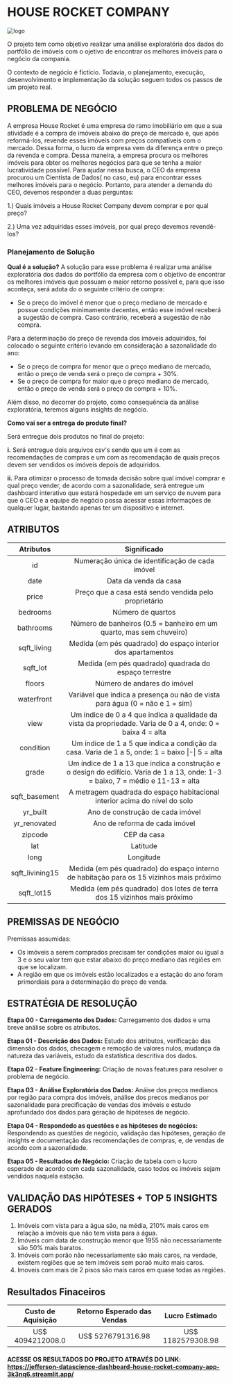 # HOUSE ROCKET COMPANY

<img src="https://github.com/jefferson-datascience/project_insight_house_rocket/blob/main/images/house_rocket.jpg" alt="logo" style="zoom: 90%;" />

O projeto tem como objetivo realizar uma análise exploratória dos dados do portfólio de imóveis com o ojetivo de encontrar os melhores imóveis para o negócio da compania.

O contexto de negócio é fictício. Todavia, o planejamento, execução, desenvolvimento e implementação da solução seguem todos os passos de um projeto real.

## PROBLEMA DE NEGÓCIO

A empresa House Rocket é uma empresa do ramo imobiliário em que a sua atividade é a compra de imóveis abaixo do preço de mercado e, que após reformá-los, revende esses imóveis com preços compatíveis com o mercado. Dessa forma, o lucro da empresa vem da diferença entre o preço da revenda e compra. Dessa maneira, a empresa procura os melhores imóveis para obter os melhores negócios para que se tenha a maior lucratividade possível. Para ajudar nessa busca, o CEO da empresa procurou um Cientista de Dados( no caso, eu) para encontrar esses melhores imóveis para o negócio. Portanto, para atender a demanda do CEO, devemos responder a duas perguntas:

1.) Quais imóveis a House Rocket Company devem comprar e por qual preço?

2.) Uma vez adquiridas esses imóveis, por qual preço devemos revendê-los?

### Planejamento de Solução

**Qual é a solução?** A solução para esse problema é realizar uma análise exploratória dos dados do portfólio da empresa com o objetivo de encontrar os melhores imóveis que possuam o maior retorno possível e, para que isso aconteça, será adota do o seguinte critério de compra:

- Se o preço do imóvel é menor que o preço mediano de mercado e possue condições minimamente decentes, então esse imóvel receberá a sugestão de compra. Caso contrário, receberá a sugestão de não compra.

Para a determinação do preço de revenda dos imóveis adquiridos, foi colocado o seguinte critério levando em consideração a sazonalidade do ano: 
- Se o preço de compra for menor que o preço mediano de mercado, então o preço de venda será o preço de compra + 30%. 
- Se o preço de compra for maior que o preço mediano de mercado, então o preço de venda será o preço de compra + 10%.

Além disso, no decorrer do projeto, como consequência da análise exploratória, teremos alguns insights de negócio.

**Como vai ser a entrega do produto final?**

Será entregue dois produtos no final do projeto:

**i.** Será entregue dois arquivos csv's sendo que um é com as recomendações de compras e um com as recomendação de quais preços devem ser vendidos os imóveis depois de adquiridos.

**ii.** Para otimizar o processo de tomada decisão sobre qual imóvel comprar e qual preço vender, de acordo com a sazonalidade, será entregue um dashboard interativo que estará hospedade em um serviço de nuvem para que o CEO e a equipe de negócio possa acessar essas informações de qualquer lugar, bastando apenas ter um dispositivo e internet.

## ATRIBUTOS

|    Atributos    |                         Significado                                                                                              |
| :-------------: | :-------------------------------------------------------------------------------------------------------------------------------:|             
|       id        |                        Numeração única de identificação de cada imóvel                                                           |
|      date       |                                     Data da venda da casa                                                                        |
|      price      |                     Preço que a casa está sendo vendida pelo proprietário                                                        |
|    bedrooms     |                                       Número de quartos                                                                          |
|    bathrooms    |                  Número de banheiros (0.5 = banheiro em um quarto, mas sem chuveiro)                                             |
|   sqft_living   |                  Medida (em pés quadrado) do espaço interior dos apartamentos                                                    |
|    sqft_lot     |                      Medida (em pés quadrado) quadrada do espaço terrestre                                                       |
|     floors      |                                  Número de andares do imóvel                                                                     |
|   waterfront    | Variável que indica a presença ou não de vista para água (0 = não e 1 = sim)                                                     |
|      view       | Um índice de 0 a 4 que indica a qualidade da vista da propriedade. Varia de 0 a 4, onde: 0 = baixa  4 = alta                     |
|    condition    | Um índice de 1 a 5 que indica a condição da casa. Varia de 1 a 5, onde: 1 = baixo \|-\| 5 = alta                                 | 
|      grade      | Um índice de 1 a 13 que indica a construção e o design do edifício. Varia de 1 a 13, onde: 1-3 = baixo, 7 = médio e 11-13 = alta |
|  sqft_basement  | A metragem quadrada do espaço habitacional interior acima do nível do solo                                                       |
|    yr_built     |                                Ano de construção de cada imóvel                                                                  |
|  yr_renovated   |                                 Ano de reforma de cada imóvel                                                                    |
|     zipcode     |                                          CEP da casa                                                                             |
|       lat       |                                            Latitude                                                                              |
|      long       |                                           Longitude                                                                              |
| sqft_livining15 |                  Medida (em pés quadrado) do espaço interno de habitação para os 15 vizinhos mais próximo                        |
|   sqft_lot15    |                  Medida (em pés quadrado) dos lotes de terra dos 15 vizinhos mais próximo                                        |


## PREMISSAS DE NEGÓCIO

Premissas assumidas:

* Os imóveis a serem comprados precisam ter condições maior ou igual a 3 e o seu valor tem que estar abaixo do preço mediano das regiões em que se localizam.
* A região em que os imóveis estão localizados e a estação do ano foram primordiais para a determinação do preço de venda.
    
## ESTRATÉGIA DE RESOLUÇÃO

**Etapa 00 - Carregamento dos Dados:** Carregamento dos dados e uma breve análise sobre os atributos.

**Etapa 01 - Descrição dos Dados:** Estudo dos atributos, verificação das dimensão dos dados, checagem e remoção de valores nulos, mudança da natureza das variáveis, estudo da estatística descritiva dos dados.

**Etapa 02 - Feature Engineering:** Criação de novas features para resolver o problema de negócio.

**Etapa 03 - Análise Exploratória dos Dados:** Anáise dos preços medianos por região para compra dos imóveis, análise dos precos medianos por sazonalidade para precificação de vendas dos imóveis e estudo aprofundado dos dados para geração de hipóteses de negócio.

**Etapa 04 - Respondedo as questões e as hipóteses de negócios:** Respondendo as questões de negócio, validação das hipóteses, geração de insights e documentação das recomendações de compras, e, de vendas de acordo com a sazonalidade.

**Etapa 05 - Resultados de Negócio:** Criação de tabela com o lucro esperado de acordo com cada sazonalidade, caso todos os imóveis sejam vendidos naquela estação.


## VALIDAÇÃO DAS HIPÓTESES + TOP 5 INSIGHTS GERADOS

1. Imóveis com vista para a água são, na média, 210% mais caros em relação a imóveis que não tem vista para a água.
2. Imóveis com data de construção menor que 1955 não necessariamente são 50% mais baratos.
3. Imóveis com porão não necessariamente são mais caros, na verdade, existem regiões que se tem imóveis sem poraõ muito mais caros.
4. Imoveis com mais de 2 pisos são mais caros em quase todas as regiões.

## Resultados Finaceiros
|       Custo de Aquisição    |  Retorno Esperado das Vendas |    Lucro Estimado    |
| :-------------------------: | :--------------------------: | :------------------: |
|       US$ 4094212008.0      |       US$ 5276791316.98      |   US$ 1182579308.98  |


#### ACESSE OS RESULTADOS DO PROJETO ATRAVÉS DO LINK: https://jefferson-datascience-dashboard-house-rocket-company-app-3k3nq6.streamlit.app/
